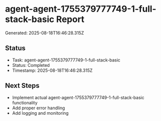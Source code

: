 # agent-agent-1755379777749-1-full-stack-basic Report

Generated: 2025-08-18T16:46:28.315Z

## Status
- Task: agent-agent-1755379777749-1-full-stack-basic
- Status: Completed
- Timestamp: 2025-08-18T16:46:28.315Z

## Next Steps
- Implement actual agent-agent-1755379777749-1-full-stack-basic functionality
- Add proper error handling
- Add logging and monitoring
